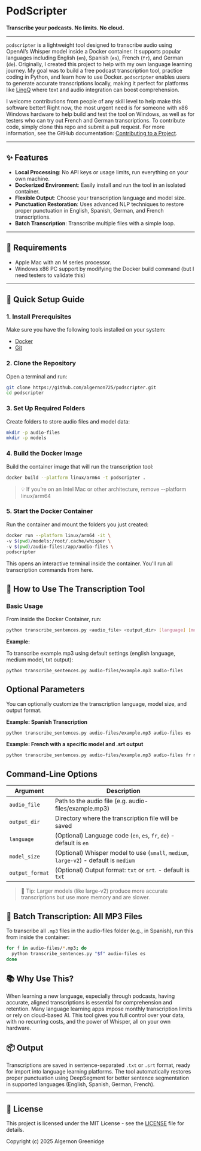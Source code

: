 # PodScripter

**Transcribe your podcasts. No limits. No cloud.**

---

`podscripter` is a lightweight tool designed to transcribe audio using OpenAI’s Whisper model inside a Docker container. It supports popular languages including English (`en`), Spanish (`es`), French (`fr`), and German (`de`). Originally, I created this project to help with my own language learning journey. My goal was to build a free podcast transcription tool, practice coding in Python, and learn how to use Docker. `podscripter` enables users to generate accurate transcriptions locally, making it perfect for platforms like [LingQ](https://www.lingq.com/) where text and audio integration can boost comprehension.

I welcome contributions from people of any skill level to help make this software better! Right now, the most urgent need is for someone with x86 Windows hardware to help build and test the tool on Windows, as well as for testers who can try out French and German transcriptions. To contribute code, simply clone this repo and submit a pull request. For more information, see the GitHub documentation: [Contributing to a Project](https://docs.github.com/en/get-started/exploring-projects-on-github/contributing-to-a-project).

---

## ✨ Features

- **Local Processing**: No API keys or usage limits, run everything on your own machine.
- **Dockerized Environment**: Easily install and run the tool in an isolated container.
- **Flexible Output**: Choose your transcription language and model size.
- **Punctuation Restoration**: Uses advanced NLP techniques to restore proper punctuation in English, Spanish, German, and French transcriptions.
- **Batch Transcription**: Transcribe multiple files with a simple loop.

---

## 🧰 Requirements

- Apple Mac with an M series processor.
- Windows x86 PC support by modifying the Docker build command (but I need testers to validate this)

---

## 🚀 Quick Setup Guide

### 1. Install Prerequisites

Make sure you have the following tools installed on your system:

- [Docker](https://www.docker.com)
- [Git](https://git-scm.com/downloads)

### 2. Clone the Repository

Open a terminal and run:
  ```bash
  git clone https://github.com/algernon725/podscripter.git
  cd podscripter
  ```

### 3. Set Up Required Folders

Create folders to store audio files and model data:
  ```bash
  mkdir -p audio-files
  mkdir -p models
  ```

### 4. Build the Docker Image

Build the container image that will run the transcription tool:
  ```bash
  docker build --platform linux/arm64 -t podscripter .
  ```
>💡 If you’re on an Intel Mac or other architecture, remove --platform linux/arm64

### 5. Start the Docker Container

Run the container and mount the folders you just created:
  ```bash
  docker run --platform linux/arm64 -it \
  -v $(pwd)/models:/root/.cache/whisper \
  -v $(pwd)/audio-files:/app/audio-files \
  podscripter
  ```
  This opens an interactive terminal inside the container. You'll run all transcription commands from here.

## 📄 How to Use The Transcription Tool

### Basic Usage

From inside the Docker Container, run:

```bash
python transcribe_sentences.py <audio_file> <output_dir> [language] [model_size] [output_format]
```

**Example:**

To transcribe example.mp3 using default settings (english language, medium model, txt output):

```bash
python transcribe_sentences.py audio-files/example.mp3 audio-files
```

## Optional Parameters

You can optionally customize the transcription language, model size, and output format.

**Example: Spanish Transcription**

```bash
python transcribe_sentences.py audio-files/example.mp3 audio-files es
```

**Example: French with a specific model and .srt output**

```bash
python transcribe_sentences.py audio-files/example.mp3 audio-files fr medium srt
```

## Command-Line Options

| Argument        | Description                                                                           |
| --------------- | ------------------------------------------------------------------------------------- |
| `audio_file`    | Path to the audio file (e.g. audio-files/example.mp3)                                 |
| `output_dir`    | Directory where the transcription file will be saved                                  |
| `language`      | (Optional) Language code (`en`, `es`, `fr`, `de`) - default is `en`                   |
| `model_size`    | (Optional) Whisper model  to use (`small`, `medium`, `large-v2`) - default is `medium`|
| `output_format` | (Optional) Output format: `txt` or `srt`. - default is `txt`                          |

>🔧 Tip: Larger models (like large-v2) produce more accurate transcriptions but use more memory and are slower.


## 🔁 Batch Transcription: All MP3 Files

To transcribe all `.mp3` files in the audio-files folder (e.g., in Spanish), run this from inside the container:

  ```bash
  for f in audio-files/*.mp3; do
    python transcribe_sentences.py "$f" audio-files es
  done
  ```

## 📚 Why Use This?
When learning a new language, especially through podcasts, having accurate, aligned transcriptions is essential for comprehension and retention. Many language learning apps impose monthly transcription limits or rely on cloud-based AI. This tool gives you full control over your data, with no recurring costs, and the power of Whisper, all on your own hardware.

## 📦 Output
Transcriptions are saved in sentence-separated `.txt` or `.srt` format, ready for import into language learning platforms. The tool automatically restores proper punctuation using DeepSegment for better sentence segmentation in supported languages (English, Spanish, German, French).

---

## 📄 License

This project is licensed under the MIT License - see the [LICENSE](LICENSE) file for details.

Copyright (c) 2025 Algernon Greenidge
